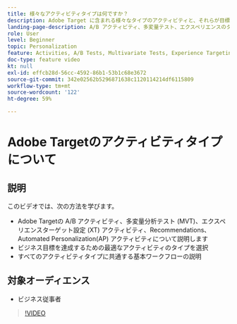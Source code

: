 ```yaml
---
title: 様々なアクティビティタイプは何ですか？
description: Adobe Target に含まれる様々なタイプのアクティビティと、それらが目標の達成にどのように役立つかについて説明します。このビデオでは、A/B アクティビティ、多変量分析テスト（MVT）、エクスペリエンスのターゲット設定（XT） アクティビティ、Recommendations、Automated Personalization（AP）アクティビティの基本について説明します。
landing-page-description: A/B アクティビティ、多変量テスト、エクスペリエンスのターゲット設定アクティビティ、Recommendations および Automated Personalization アクティビティの基本について説明します。
role: User
level: Beginner
topic: Personalization
feature: Activities, A/B Tests, Multivariate Tests, Experience Targeting, Recommendations, Automated Personalization, Visual Experience Composer (VEC)
doc-type: feature video
kt: null
exl-id: effcb28d-56cc-4592-86b1-53b1c68e3672
source-git-commit: 342e02562b5296871638c1120114214df6115809
workflow-type: tm+mt
source-wordcount: '122'
ht-degree: 59%

---
```


# Adobe Targetのアクティビティタイプについて

## 説明

このビデオでは、次の方法を学びます。

* Adobe Targetの A/B アクティビティ、多変量分析テスト (MVT)、エクスペリエンスターゲット設定 (XT) アクティビティ、Recommendations、Automated Personalization(AP) アクティビティについて説明します
* ビジネス目標を達成するための最適なアクティビティのタイプを選択
* すべてのアクティビティタイプに共通する基本ワークフローの説明

## 対象オーディエンス

* ビジネス従事者

>[!VIDEO](https://video.tv.adobe.com/v/17386/?quality=12)
